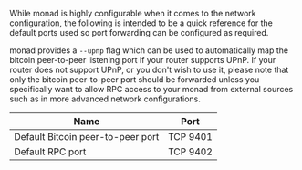 While monad is highly configurable when it comes to the network configuration,
the following is intended to be a quick reference for the default ports used so
port forwarding can be configured as required.

monad provides a `--upnp` flag which can be used to automatically map the bitcoin
peer-to-peer listening port if your router supports UPnP.  If your router does
not support UPnP, or you don't wish to use it, please note that only the bitcoin
peer-to-peer port should be forwarded unless you specifically want to allow RPC
access to your monad from external sources such as in more advanced network
configurations.

|Name|Port|
|----|----|
|Default Bitcoin peer-to-peer port|TCP 9401|
|Default RPC port|TCP 9402|
